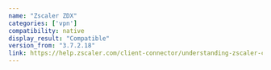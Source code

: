 ```yaml
---
name: "Zscaler ZDX"
categories: ['vpn']
compatibility: native
display_result: "Compatible"
version_from: "3.7.2.18"
link: https://help.zscaler.com/client-connector/understanding-zscaler-client-connector-app-downloads
---
```

